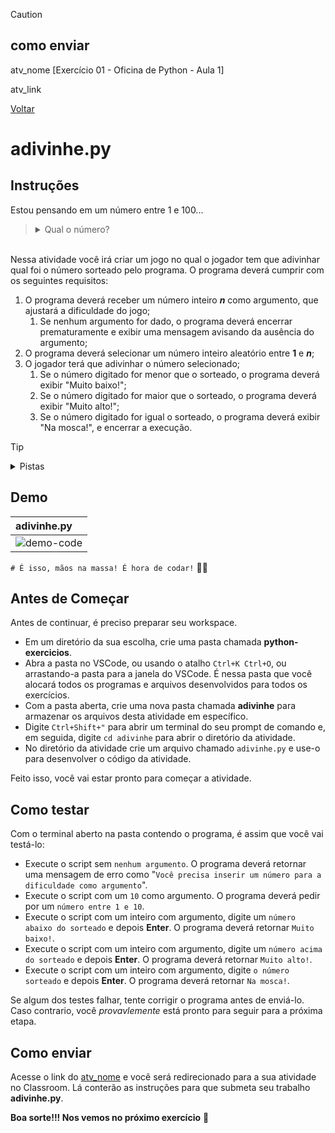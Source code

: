> [!CAUTION]
> ## como enviar
> atv_nome [Exercício 01 - Oficina de Python - Aula 1]
> 
> atv_link

[Voltar](https://github.com/educodehub/oficina-python/blob/main/aula03/instru%C3%A7%C3%B5es.md)

# adivinhe.py

## Instruções
Estou pensando em um número entre 1 e 100...
> <details>
>    <summary>Qual o número?</summary>
>    <ol>
>        É o 7! Mas e se fosse mais aleatório?
>    </ol>
> </details>
\
Nessa atividade você irá criar um jogo no qual o jogador tem que adivinhar qual foi o número sorteado pelo programa. O programa deverá cumprir com os seguintes requisitos:
1. O programa deverá receber um número inteiro ***n*** como argumento, que ajustará a dificuldade do jogo;
    1. Se nenhum argumento for dado, o programa deverá encerrar prematuramente e exibir uma mensagem avisando da ausência do argumento;
3. O programa deverá selecionar um número inteiro aleatório entre **1** e ***n***;
4. O jogador terá que adivinhar o número selecionado;
    1. Se o número digitado for menor que o sorteado, o programa deverá exibir "Muito baixo!";
    2. Se o número digitado for maior que o sorteado, o programa deverá exibir "Muito alto!";
    3. Se o número digitado for igual o sorteado, o programa deverá exibir "Na mosca!", e encerrar a execução.

> [!TIP]
> <details>
>    <summary>Pistas</summary>
>    <ol>
>        <li>A biblioteca random vem com uma função dedicada à seleção de números inteiros aleatórios</li>
>        <li>A biblioteca sys possibilita o uso de argumentos por meio do sys.argv e o encerramento do programa com sys.exit()</li>
>        <li>Lembre-se de usar o int() para converter o argumento e as entradas</li>
>    </ol>
> </details>


## Demo
| **adivinhe.py**                                                                                            |
| :-------------------------------------------------------------------------------------------------------------- |
| ![demo-code](https://github.com/educodehub/oficina-python/assets/99366724/2449cd86-d051-4cbc-b7fd-472bcc02e1a1) |

`# É isso, mãos na massa! É hora de codar!` 👨‍💻


## Antes de Começar
Antes de continuar, é preciso preparar seu workspace.
<ul>
    <li>Em um diretório da sua escolha, crie uma pasta chamada <strong>python-exercicios</strong>.</li>
    <li>Abra a pasta no VSCode, ou usando o atalho <code>Ctrl+K Ctrl+O</code>, ou arrastando-a pasta para a janela do VSCode. É nessa pasta que você alocará todos os programas e arquivos desenvolvidos para todos os exercícios.</li>
    <li>Com a pasta aberta, crie uma nova pasta chamada <strong>adivinhe</strong> para armazenar os arquivos desta atividade em específico.</li>
    <li>Digite <code>Ctrl+Shift+"</code> para abrir um terminal do seu prompt de comando e, em seguida, digite <code>cd adivinhe</code> para abrir o diretório da atividade.</li>
    <li>No diretório da atividade crie um arquivo chamado <code>adivinhe.py</code> e use-o para desenvolver o código da atividade.</li>
</ul>

Feito isso, você vai estar pronto para começar a atividade.


## Como testar
Com o terminal aberto na pasta contendo o programa, é assim que você vai testá-lo:
<ul>
    <li>Execute o script sem <code>nenhum argumento</code>. O programa deverá retornar uma mensagem de erro como "<code>Você precisa inserir um número para a dificuldade como argumento</code>".</li>
    <li>Execute o script com um <code>10</code> como argumento. O programa deverá pedir por um <code>número entre 1 e 10</code>.</li>
    <li>Execute o script com um inteiro com argumento, digite um <code>número abaixo do sorteado</code> e depois <strong>Enter</strong>. O programa deverá retornar <code>Muito baixo!</code>.</li>
    <li>Execute o script com um inteiro com argumento, digite um <code>número acima do sorteado</code> e depois <strong>Enter</strong>. O programa deverá retornar <code>Muito alto!</code>.</li>
    <li>Execute o script com um inteiro com argumento, digite <code>o número sorteado</code> e depois <strong>Enter</strong>. O programa deverá retornar <code>Na mosca!</code>.</li>
</ul>

Se algum dos testes falhar, tente corrigir o programa antes de enviá-lo. Caso contrario, você *provavlemente* está pronto para seguir para a próxima etapa.


## Como enviar
Acesse o link do [atv_nome](atv_link) e você será redirecionado para a sua atividade no Classroom. Lá conterão as instruções para que submeta seu trabalho **adivinhe.py**. 

**Boa sorte!!! Nos vemos no próximo exercício** 👋
